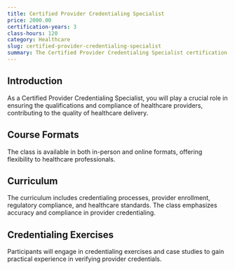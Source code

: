```yaml
---
title: Certified Provider Credentialing Specialist
price: 2000.00
certification-years: 3
class-hours: 120
category: Healthcare
slug: certified-provider-credentialing-specialist
summary: The Certified Provider Credentialing Specialist certification is designed for professionals responsible for verifying the credentials of healthcare providers. This comprehensive class covers credentialing processes, provider enrollment, and regulatory compliance. It equips candidates with the skills needed to ensure that healthcare providers meet the necessary qualifications and standards.
---
```


## Introduction

As a Certified Provider Credentialing Specialist, you will play a crucial role in ensuring the qualifications and compliance of healthcare providers, contributing to the quality of healthcare delivery.

## Course Formats

The class is available in both in-person and online formats, offering flexibility to healthcare professionals.

## Curriculum

The curriculum includes credentialing processes, provider enrollment, regulatory compliance, and healthcare standards. The class emphasizes accuracy and compliance in provider credentialing.

## Credentialing Exercises

Participants will engage in credentialing exercises and case studies to gain practical experience in verifying provider credentials.

